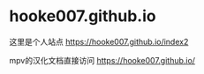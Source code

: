# hooke007.github.io
这里是个人站点 https://hooke007.github.io/index2

mpv的汉化文档直接访问 https://hooke007.github.io/ 
